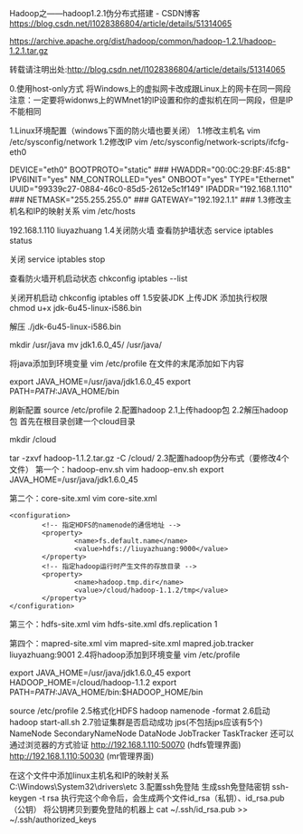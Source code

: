 Hadoop之——hadoop1.2.1伪分布式搭建 - CSDN博客 https://blog.csdn.net/l1028386804/article/details/51314065

https://archive.apache.org/dist/hadoop/common/hadoop-1.2.1/hadoop-1.2.1.tar.gz

转载请注明出处:http://blog.csdn.net/l1028386804/article/details/51314065

0.使用host-only方式
    将Windows上的虚拟网卡改成跟Linux上的网卡在同一网段
    注意：一定要将widonws上的WMnet1的IP设置和你的虚拟机在同一网段，但是IP不能相同

1.Linux环境配置（windows下面的防火墙也要关闭）
1.1修改主机名
vim /etc/sysconfig/network
1.2修改IP
vim /etc/sysconfig/network-scripts/ifcfg-eth0
 
DEVICE="eth0"
BOOTPROTO="static"   ###
HWADDR="00:0C:29:BF:45:8B"
IPV6INIT="yes"
NM_CONTROLLED="yes"
ONBOOT="yes"
TYPE="Ethernet"
UUID="99339c27-0884-46c0-85d5-2612e5c1f149"
IPADDR="192.168.1.110"   ###
NETMASK="255.255.255.0"  ###
GATEWAY="192.192.1.1"    ###
1.3修改主机名和IP的映射关系
vim /etc/hosts
		
192.168.1.110 liuyazhuang
1.4关闭防火墙
查看防护墙状态
service iptables status
 
关闭
service iptables stop
 
查看防火墙开机启动状态
chkconfig iptables --list
 
关闭开机启动
chkconfig iptables off
1.5安装JDK
上传JDK
添加执行权限
chmod u+x jdk-6u45-linux-i586.bin
 
解压
./jdk-6u45-linux-i586.bin
 
mkdir /usr/java
mv jdk1.6.0_45/ /usr/java/
 
将java添加到环境变量
vim /etc/profile
在文件的末尾添加如下内容
 
export JAVA_HOME=/usr/java/jdk1.6.0_45
export PATH=$PATH:$JAVA_HOME/bin
 
刷新配置
source /etc/profile
2.配置hadoop
2.1上传hadoop包
2.2解压hadoop包
    首先在根目录创建一个cloud目录

mkdir /cloud
		
tar -zxvf hadoop-1.1.2.tar.gz -C /cloud/
2.3配置hadoop伪分布式（要修改4个文件）
第一个：hadoop-env.sh
vim hadoop-env.sh
	export JAVA_HOME=/usr/java/jdk1.6.0_45
 
第二个：core-site.xml
vim core-site.xml
	
	<configuration>
			<!-- 指定HDFS的namenode的通信地址 -->
			<property>
					<name>fs.default.name</name>
					<value>hdfs://liuyazhuang:9000</value>
			</property>
			<!-- 指定hadoop运行时产生文件的存放目录 -->
			<property>
					<name>hadoop.tmp.dir</name>
					<value>/cloud/hadoop-1.1.2/tmp</value>
			</property>
	</configuration>
	
第三个：hdfs-site.xml
vim hdfs-site.xml
	<configuration>
		<!-- 配置HDFS副本的数量 -->
		<property>
				<name>dfs.replication</name>
				<value>1</value>
		</property>
	</configuration>
	
第四个：mapred-site.xml
vim mapred-site.xml
	<configuration>
			<!-- 指定jobtracker地址 -->
			<property>
					<name>mapred.job.tracker</name>
					<value>liuyazhuang:9001</value>
			</property>
	</configuration>
2.4将hadoop添加到环境变量
vim /etc/profile
		
export JAVA_HOME=/usr/java/jdk1.6.0_45
export HADOOP_HOME=/cloud/hadoop-1.1.2
export PATH=$PATH:$JAVA_HOME/bin:$HADOOP_HOME/bin
 
source /etc/profile
2.5格式化HDFS
hadoop namenode -format
2.6启动hadoop
start-all.sh
2.7验证集群是否启动成功
jps(不包括jps应该有5个)
NameNode
SecondaryNameNode
DataNode
JobTracker
TaskTracker
还可以通过浏览器的方式验证
http://192.168.1.110:50070 (hdfs管理界面)
http://192.168.1.110:50030 (mr管理界面)
 
在这个文件中添加linux主机名和IP的映射关系
C:\Windows\System32\drivers\etc
3.配置ssh免登陆
生成ssh免登陆密钥
ssh-keygen -t rsa
执行完这个命令后，会生成两个文件id_rsa（私钥）、id_rsa.pub（公钥）
将公钥拷贝到要免登陆的机器上
cat ~/.ssh/id_rsa.pub >> ~/.ssh/authorized_keys